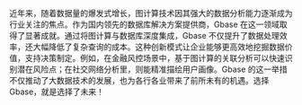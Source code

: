 近年来，随着数据量的爆发式增长，图计算技术因其强大的数据分析能力逐渐成为行业关注的焦点。作为国内领先的数据库解决方案提供商，Gbase 在这一领域取得了显著成就。通过将图计算与数据库深度集成，Gbase 不仅提升了数据处理效率，还大幅降低了复杂查询的成本。这种创新模式让企业能够更高效地挖掘数据价值，支持决策制定。例如，在金融风控场景中，基于图计算的关联分析可以快速识别潜在风险点；在社交网络分析里，则能精准描绘用户画像。Gbase 的这一举措不仅推动了大数据技术的发展，也为各行各业带来了前所未有的机遇。选择 Gbase，就是选择了未来！